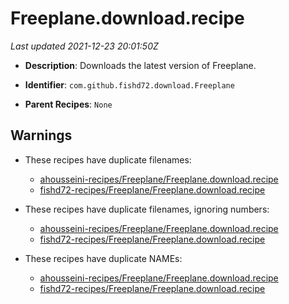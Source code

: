 # Freeplane.download.recipe

_Last updated 2021-12-23 20:01:50Z_

- **Description**: Downloads the latest version of Freeplane.

- **Identifier**: `com.github.fishd72.download.Freeplane`

- **Parent Recipes**: `None`


## Warnings

- These recipes have duplicate filenames:
    - [ahousseini-recipes/Freeplane/Freeplane.download.recipe](/autopkg-dupe-tracker/ahousseini-recipes/Freeplane/Freeplane.download.recipe)
    - [fishd72-recipes/Freeplane/Freeplane.download.recipe](/autopkg-dupe-tracker/fishd72-recipes/Freeplane/Freeplane.download.recipe)

- These recipes have duplicate filenames, ignoring numbers:
    - [ahousseini-recipes/Freeplane/Freeplane.download.recipe](/autopkg-dupe-tracker/ahousseini-recipes/Freeplane/Freeplane.download.recipe)
    - [fishd72-recipes/Freeplane/Freeplane.download.recipe](/autopkg-dupe-tracker/fishd72-recipes/Freeplane/Freeplane.download.recipe)

- These recipes have duplicate NAMEs:
    - [ahousseini-recipes/Freeplane/Freeplane.download.recipe](/autopkg-dupe-tracker/ahousseini-recipes/Freeplane/Freeplane.download.recipe)
    - [fishd72-recipes/Freeplane/Freeplane.download.recipe](/autopkg-dupe-tracker/fishd72-recipes/Freeplane/Freeplane.download.recipe)